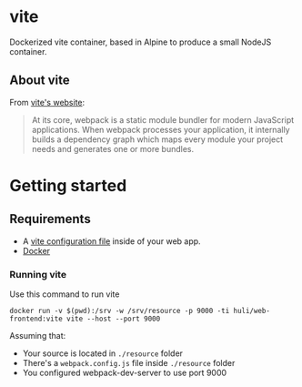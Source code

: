# vite
Dockerized vite container, based in Alpine to produce a small NodeJS container.

## About vite
From [vite's website](https://vitejs.dev/):

> At its core, webpack is a static module bundler for modern JavaScript applications. When webpack processes your application, it internally builds a dependency graph which maps every module your project needs and generates one or more bundles.

# Getting started

## Requirements
- A [vite configuration file](https://vitejs.dev/config/) inside of your web app.
- [Docker](https://docs.docker.com/engine/installation/)


### Running vite
Use this command to run vite

```
docker run -v $(pwd):/srv -w /srv/resource -p 9000 -ti huli/web-frontend:vite vite --host --port 9000
```

Assuming that:

- Your source is located in `./resource` folder
- There's a `webpack.config.js` file inside `./resource` folder
- You configured webpack-dev-server to use port 9000
